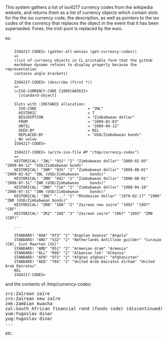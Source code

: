 This system gathers a list of iso4217 currency codes from the
wikipedia website, and returns them as a list of currency objects
which contain slots for the the iso currency code, the description, as
well as pointers to the iso codes of the currency that replaces the
object in the event that it has been superseded. Forex, the irish punt
is replaced by the euro.

ex: 

```common-lisp

    ISO4217-CODES> (gather-all-monies (get-currency-codes))
    =>
    (list of currency objects in CL printable form that the github
    markdown dynamo refuses to display properly because the representation
    contains angle brackets)

    ISO4217-CODES> (describe (first *)) 
    =>
    \<ISO-CURRENCY-CODE {1005CA6563}>
      [standard-object]
    
    Slots with :INSTANCE allocation:
      ISO-CODE                       = "ZWL"
      HISTORIC                       = T
      DESCRIPTION                    = "Zimbabwean dollar"
      FROM                           = "2009-02-03"
      UNTIL                          = "2009-04-12"
      USED-BY                        = NIL
      REPLACED-BY                    = "USD/Zimbabwean bonds"
    ; No value
    ISO4217-CODES> 

    ISO4217-CODES> (write-iso-file #P "/tmp/currency-codes")
    =>
    HISTORICAL! "ZWL" "932" "2" "Zimbabwean dollar" "2009-02-03" "2009-04-12" "USD/Zimbabwean bonds"
    HISTORICAL! "ZWR" "935" "2" "Zimbabwean dollar" "2008-08-01" "2009-02-02" "ZWL (USD/Zimbabwean     bonds)"
    HISTORICAL! "ZWN" "942" "2" "Zimbabwean dollar" "2006-08-01" "2008-07-31" "ZWR (USD/Zimbabwean     bonds)"
    HISTORICAL! "ZWD" "716" "2" "Zimbabwean dollar" "1980-04-18" "2006-07-31" "ZWN (USD/Zimbabwean     bonds)"
    HISTORICAL! "ZWC" "..." "2" "Rhodesian dollar" "1970-02-17" "1980" "ZWD (USD/Zimbabwean bonds)"
    HISTORICAL! "ZRN" "180" "2" "Zairean new zaire" "1993" "1997" "CDF"
    HISTORICAL! "ZRZ" "180" "3" "Zairean zaire" "1967" "1993" "ZRN (CDF)"
    
    ...
    
    STANDARD! "AOA" "973" "2" "Angolan kwanza" "Angola"
    STANDARD! "ANG" "532" "2" "Netherlands Antillean guilder" "Curaçao (CW), Sint Maarten (SX)"
    STANDARD! "AMD" "051" "2" "Armenian dram" "Armenia"
    STANDARD! "ALL" "008" "2" "Albanian lek" "Albania"
    STANDARD! "AFN" "971" "2" "Afghan afghani" "Afghanistan"
    STANDARD! "AED" "784" "2" "United Arab Emirates dirham" "United Arab Emirates"
    NIL
    ISO4217-CODES> 

```

and the contents of /tmp/currency-codes:
<pre>
zrz:Zaïrean zaïre
zrn:Zaïrean new zaïre
zmk:Zambian kwacha
zal:South African financial rand (funds code) (discontinued)
yum:Yugoslav dinar
yug:Yugoslav dinar
...
</pre>

etc.


